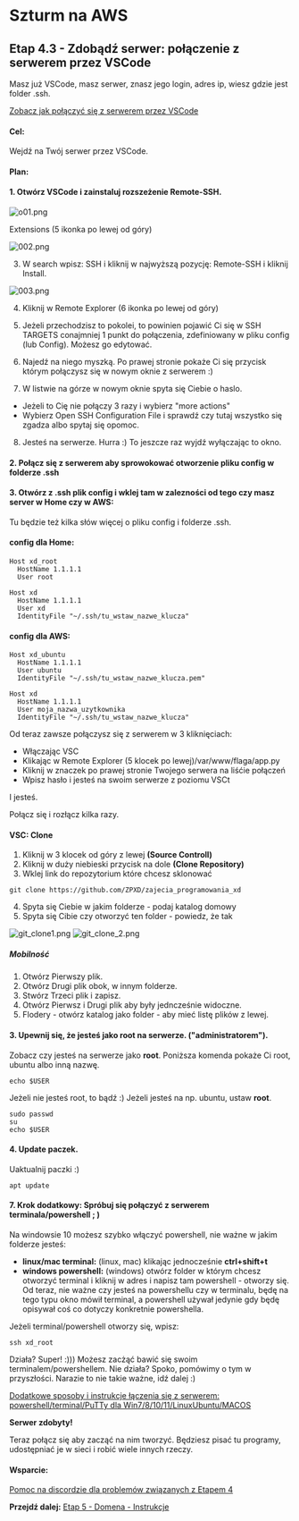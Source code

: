 # Szturm na AWS

## Etap 4.3 - Zdobądź serwer: połączenie z serwerem przez VSCode

Masz już VSCode, masz serwer, znasz jego login, adres ip, wiesz gdzie jest folder .ssh.

[Zobacz jak połączyć się z serwerem przez VSCode](http://bityl.pl/nYH1X)


#### Cel:
Wejdź na Twój serwer przez VSCode.

#### Plan:

#### 1. Otwórz VSCode i zainstaluj rozszeżenie Remote-SSH.

![o01.png](foto/o01.png)

Extensions (5 ikonka po lewej od góry)

![002.png](foto/002.png)

3. W search wpisz: SSH i kliknij w najwyższą pozycję: Remote-SSH i kliknij Install.

![003.png](foto/003.png)

4. Kliknij w Remote Explorer (6 ikonka po lewej od góry)

5. Jeżeli przechodzisz to pokolei, to powinien pojawić Ci się w SSH TARGETS conajmniej 1 punkt do połączenia, zdefiniowany w pliku config (lub Config). Możesz go edytować.
6. Najedź na niego myszką. Po prawej stronie pokaże Ci się przycisk którym połączysz się w nowym oknie z serwerem :)
7. W listwie na górze w nowym oknie spyta się Ciebie o haslo.
- Jeżeli to Cię nie połączy 3 razy i wybierz "more actions" 
- Wybierz Open SSH Configuration File i sprawdź czy tutaj wszystko się zgadza albo spytaj się opomoc.
8. Jesteś na serwerze. Hurra :) To jeszcze raz wyjdź wyłączając to okno.

#### 2. Połącz się z serwerem aby sprowokować otworzenie pliku config w folderze .ssh


#### 3. Otwórz z .ssh plik config i wklej tam w zalezności od tego czy masz server w Home czy w AWS:

Tu będzie też kilka słów więcej o pliku config i folderze .ssh.


#### config dla Home:
```
Host xd_root
  HostName 1.1.1.1
  User root
	
Host xd
  HostName 1.1.1.1
  User xd
  IdentityFile "~/.ssh/tu_wstaw_nazwe_klucza"
```

#### config dla AWS:

```
Host xd_ubuntu
  HostName 1.1.1.1
  User ubuntu
  IdentityFile "~/.ssh/tu_wstaw_nazwe_klucza.pem"

Host xd
  HostName 1.1.1.1
  User moja_nazwa_uzytkownika
  IdentityFile "~/.ssh/tu_wstaw_nazwe_klucza"
```

Od teraz zawsze połączysz się z serwerem w 3 kliknięciach:
- Włączając VSC
- Klikając w Remote Explorer (5 klocek po lewej)/var/www/flaga/app.py
- Kliknij w znaczek po prawej stronie Twojego serwera na liśćie połączeń
- Wpisz hasło i jesteś na swoim serwerze z poziomu VSCt

I jesteś. 

Połącz się i rozłącz kilka razy.


#### VSC: Clone

1. Kliknij w 3 klocek od góry z lewej **(Source Controll)**
2. Kliknij w duży niebieski przycisk na dole **(Clone Repository)**
3. Wklej link do repozytorium które chcesz sklonować
```
git clone https://github.com/ZPXD/zajecia_programowania_xd
```
4. Spyta się Ciebie w jakim folderze - podaj katalog domowy
5. Spyta się Cibie czy otworzyć ten folder - powiedz, że tak

![git_clone1.png](foto/git_clone1.png)
![git_clone_2.png](foto/git_clone_2.png)

##### Mobilność

1. Otwórz Pierwszy plik.
2. Otwórz Drugi plik obok, w innym folderze.
3. Stwórz Trzeci plik i zapisz.
4. Otwórz Pierwsz i Drugi plik aby były jedncześnie widoczne.
5. Flodery - otwórz katalog jako folder - aby mieć listę plików z lewej.


#### 3. Upewnij się, że jesteś jako root na serwerze. ("administratorem").

Zobacz czy jesteś na serwerze jako **root**. Poniższa komenda pokaże Ci root, ubuntu albo inną nazwę.
```
echo $USER
``` 
Jeżeli nie jesteś root, to bądź :) Jeżeli jesteś na np. ubuntu, ustaw **root**.
```
sudo passwd
su
echo $USER
```

#### 4. Update paczek.

Uaktualnij paczki :) 

```
apt update
```




#### 7. Krok dodatkowy: Spróbuj się połączyć z serwerem terminala/powershell ; )

Na windowsie 10 możesz szybko włączyć powershell, nie ważne w jakim folderze jesteś:
- **linux/mac terminal:** (linux, mac) klikając jednocześnie **ctrl+shift+t**
- **windows powershell:** (windows) otwórz folder w którym chcesz otworzyć terminal i kliknij w adres i napisz tam powershell - otworzy się. Od teraz, nie ważne czy jesteś na powershellu czy w terminalu, będę na tego typu okno mówił terminal, a powershell używał jedynie gdy będę opisywał coś co dotyczy konkretnie powershella.

Jeżeli terminal/powershell otworzy się, wpisz:
```
ssh xd_root
```
Działa? Super! :))) Możesz zacżąć bawić się swoim terminalem/powershellem.
Nie działa? Spoko, pomówimy o tym w przyszłości. Narazie to nie takie ważne, idź dalej :)

[Dodatkowe sposoby i instrukcje łączenia się z serwerem: powershell/terminal/PuTTy dla Win7/8/10/11/LinuxUbuntu/MACOS](http://bityl.pl/6X3gF)


**Serwer zdobyty!**

Teraz połącz się aby zacząć na nim tworzyć. Będziesz pisać tu programy, udostępniać je w sieci i robić wiele innych rzeczy. 





#### Wsparcie:

[Pomoc na discordzie dla problemów związanych z Etapem 4](https://discord.gg/8YQAaBHh3u)


**Przejdź dalej:** [Etap 5 - Domena - Instrukcje](http://bityl.pl/Q86MW)

